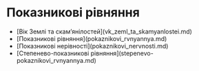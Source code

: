 # Показникові рівняння

<ul>
<li>
[Вік Землі та скам’янілостей](vk_zeml_ta_skamyanlostei.md)
</li>
<li>
[Показникові рівняння](pokaznikovi_rvnyannya.md)
</li>
<li>
[Показникові нерівності](pokaznikovi_nervnosti.md)
</li>
<li>
[Степенево-показникові рівняння](stepenevo-pokaznikovi_rvnyannya.md)
</li>
</ul>
